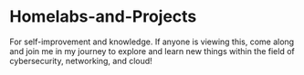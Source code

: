 # Homelabs-and-Projects
For self-improvement and knowledge. If anyone is viewing this, come along and join me in my journey to explore and learn new things within the field of cybersecurity, networking, and cloud!
